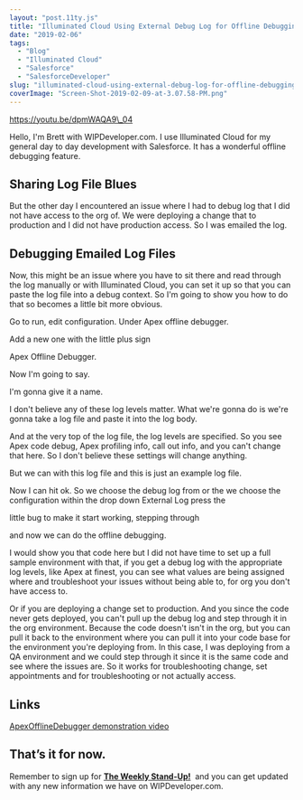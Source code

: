 ```yaml
---
layout: "post.11ty.js"
title: "Illuminated Cloud Using External Debug Log for Offline Debugging"
date: "2019-02-06"
tags: 
  - "Blog"
  - "Illuminated Cloud"
  - "Salesforce"
  - "SalesforceDeveloper"
slug: "illuminated-cloud-using-external-debug-log-for-offline-debugging"
coverImage: "Screen-Shot-2019-02-09-at-3.07.58-PM.png"
---
```


https://youtu.be/dpmWAQA9\_04

Hello, I'm Brett with WIPDeveloper.com. I use Illuminated Cloud for my general day to day development with Salesforce. It has a wonderful offline debugging feature.

## Sharing Log File Blues

But the other day I encountered an issue where I had to debug log that I did not have access to the org of. We were deploying a change that to production and I did not have production access. So I was emailed the log.

## Debugging Emailed Log Files

Now, this might be an issue where you have to sit there and read through the log manually or with Illuminated Cloud, you can set it up so that you can paste the log file into a debug context. So I'm going to show you how to do that so becomes a little bit more obvious.

Go to run, edit configuration. Under Apex offline debugger.

Add a new one with the little plus sign

Apex Offline Debugger.

Now I'm going to say.

I'm gonna give it a name.

I don't believe any of these log levels matter. What we're gonna do is we're gonna take a log file and paste it into the log body.

And at the very top of the log file, the log levels are specified. So you see Apex code debug, Apex profiling info, call out info, and you can't change that here. So I don't believe these settings will change anything.

But we can with this log file and this is just an example log file.

Now I can hit ok. So we choose the debug log from or the we choose the configuration within the drop down External Log press the

little bug to make it start working, stepping through

and now we can do the offline debugging.

I would show you that code here but I did not have time to set up a full sample environment with that, if you get a debug log with the appropriate log levels, like Apex at finest, you can see what values are being assigned where and troubleshoot your issues without being able to, for org you don't have access to.

Or if you are deploying a change set to production. And you since the code never gets deployed, you can't pull up the debug log and step through it in the org environment. Because the code doesn't isn't in the org, but you can pull it back to the environment where you can pull it into your code base for the environment you're deploying from. In this case, I was deploying from a QA environment and we could step through it since it is the same code and see where the issues are. So it works for troubleshooting change, set appointments and for troubleshooting or not actually access.

## Links

[ApexOfflineDebugger demonstration video](https://www.youtube.com/watch?v=7heov_0Yd6E)

## That’s it for now.

Remember to sign up for **[The Weekly Stand-Up!](https://wipdeveloper.wpcomstaging.com/newsletter/)**  and you can get updated with any new information we have on WIPDeveloper.com.
